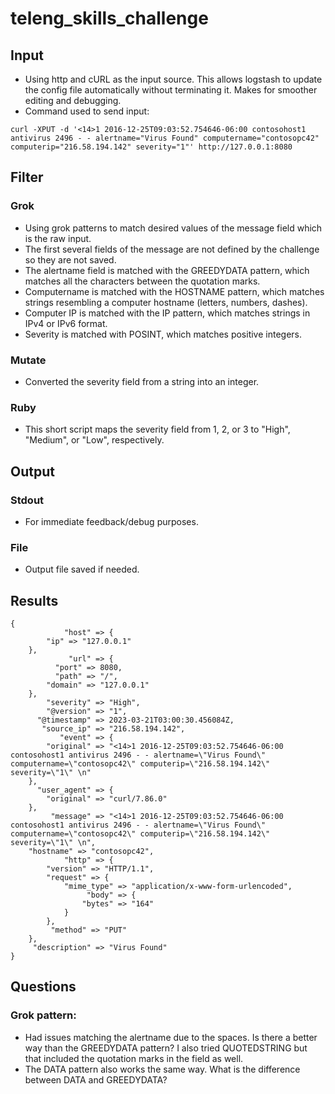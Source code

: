 # teleng_skills_challenge
## Input
- Using http and cURL as the input source. This allows logstash to update the config file automatically without terminating it. Makes for smoother editing and debugging. 
- Command used to send input: 
```
curl -XPUT -d '<14>1 2016-12-25T09:03:52.754646-06:00 contosohost1 antivirus 2496 - - alertname="Virus Found" computername="contosopc42" computerip="216.58.194.142" severity="1"' http://127.0.0.1:8080
```

## Filter
### Grok
- Using grok patterns to match desired values of the message field which is the raw input. 
- The first several fields of the message are not defined by the challenge so they are not saved. 
- The alertname field is matched with the GREEDYDATA pattern, which matches all the characters between the quotation marks. 
- Computername is matched with the HOSTNAME pattern, which matches strings resembling a computer hostname (letters, numbers, dashes).
- Computer IP is matched with the IP pattern, which matches strings in IPv4 or IPv6 format. 
- Severity is matched with POSINT, which matches positive integers. 
### Mutate
- Converted the severity field from a string into an integer.
### Ruby
- This short script maps the severity field from 1, 2, or 3 to "High", "Medium", or "Low", respectively.

## Output
### Stdout
- For immediate feedback/debug purposes. 
### File
- Output file saved if needed. 

## Results
```
{
            "host" => {
        "ip" => "127.0.0.1"
    },
             "url" => {
          "port" => 8080,
          "path" => "/",
        "domain" => "127.0.0.1"
    },
        "severity" => "High",
        "@version" => "1",
      "@timestamp" => 2023-03-21T03:00:30.456084Z,
       "source_ip" => "216.58.194.142",
           "event" => {
        "original" => "<14>1 2016-12-25T09:03:52.754646-06:00 contosohost1 antivirus 2496 - - alertname=\"Virus Found\" computername=\"contosopc42\" computerip=\"216.58.194.142\" severity=\"1\" \n"
    },
      "user_agent" => {
        "original" => "curl/7.86.0"
    },
         "message" => "<14>1 2016-12-25T09:03:52.754646-06:00 contosohost1 antivirus 2496 - - alertname=\"Virus Found\" computername=\"contosopc42\" computerip=\"216.58.194.142\" severity=\"1\" \n",
    "hostname" => "contosopc42",
            "http" => {
        "version" => "HTTP/1.1",
        "request" => {
            "mime_type" => "application/x-www-form-urlencoded",
                 "body" => {
                "bytes" => "164"
            }
        },
         "method" => "PUT"
    },
     "description" => "Virus Found"
}
```

## Questions
### Grok pattern:
- Had issues matching the alertname due to the spaces. Is there a better way than the GREEDYDATA pattern? I also tried QUOTEDSTRING but that included the quotation marks in the field as well. 
- The DATA pattern also works the same way. What is the difference between DATA and GREEDYDATA?
